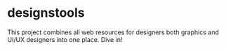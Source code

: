 # designstools
This project combines all web resources for designers both graphics and UI/UX designers into one place. Dive in!
